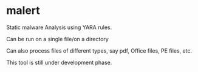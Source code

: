 # malert

Static malware Analysis using YARA rules.

Can be run on a single file/on a directory

Can also process files of different types, say pdf, Office files, PE files, etc.

This tool is still under development phase.

